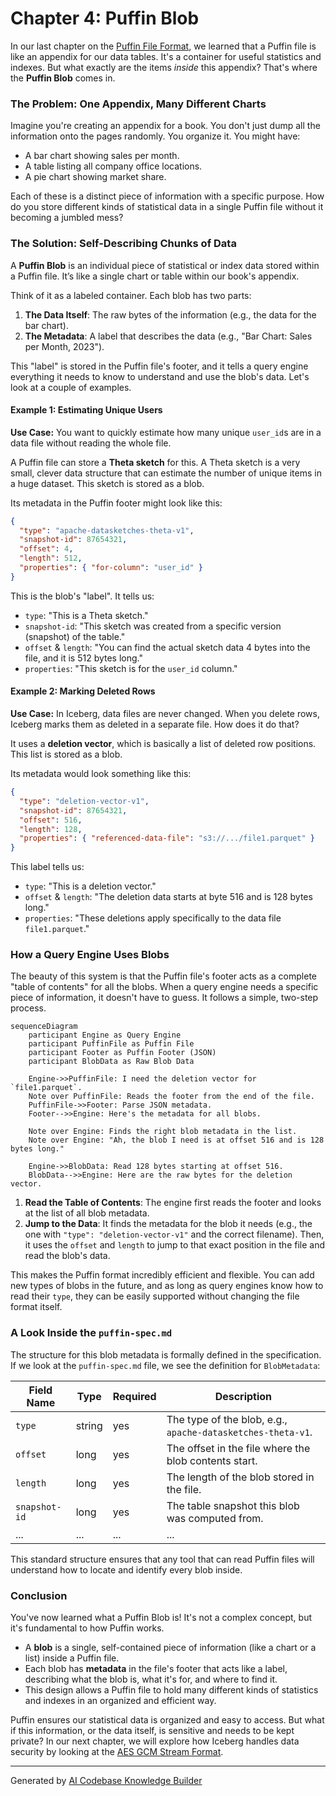# Chapter 4: Puffin Blob

In our last chapter on the [Puffin File Format](03_puffin_file_format_.md), we learned that a Puffin file is like an appendix for our data tables. It's a container for useful statistics and indexes. But what exactly are the items *inside* this appendix? That's where the **Puffin Blob** comes in.

### The Problem: One Appendix, Many Different Charts

Imagine you're creating an appendix for a book. You don't just dump all the information onto the pages randomly. You organize it. You might have:

*   A bar chart showing sales per month.
*   A table listing all company office locations.
*   A pie chart showing market share.

Each of these is a distinct piece of information with a specific purpose. How do you store different kinds of statistical data in a single Puffin file without it becoming a jumbled mess?

### The Solution: Self-Describing Chunks of Data

A **Puffin Blob** is an individual piece of statistical or index data stored within a Puffin file. It’s like a single chart or table within our book's appendix.

Think of it as a labeled container. Each blob has two parts:
1.  **The Data Itself**: The raw bytes of the information (e.g., the data for the bar chart).
2.  **The Metadata**: A label that describes the data (e.g., "Bar Chart: Sales per Month, 2023").

This "label" is stored in the Puffin file's footer, and it tells a query engine everything it needs to know to understand and use the blob's data. Let's look at a couple of examples.

#### Example 1: Estimating Unique Users

**Use Case:** You want to quickly estimate how many unique `user_id`s are in a data file without reading the whole file.

A Puffin file can store a **Theta sketch** for this. A Theta sketch is a very small, clever data structure that can estimate the number of unique items in a huge dataset. This sketch is stored as a blob.

Its metadata in the Puffin footer might look like this:

```json
{
  "type": "apache-datasketches-theta-v1",
  "snapshot-id": 87654321,
  "offset": 4,
  "length": 512,
  "properties": { "for-column": "user_id" }
}
```

This is the blob's "label". It tells us:
*   `type`: "This is a Theta sketch."
*   `snapshot-id`: "This sketch was created from a specific version (snapshot) of the table."
*   `offset` & `length`: "You can find the actual sketch data 4 bytes into the file, and it is 512 bytes long."
*   `properties`: "This sketch is for the `user_id` column."

#### Example 2: Marking Deleted Rows

**Use Case:** In Iceberg, data files are never changed. When you delete rows, Iceberg marks them as deleted in a separate file. How does it do that?

It uses a **deletion vector**, which is basically a list of deleted row positions. This list is stored as a blob.

Its metadata would look something like this:

```json
{
  "type": "deletion-vector-v1",
  "snapshot-id": 87654321,
  "offset": 516,
  "length": 128,
  "properties": { "referenced-data-file": "s3://.../file1.parquet" }
}
```

This label tells us:
*   `type`: "This is a deletion vector."
*   `offset` & `length`: "The deletion data starts at byte 516 and is 128 bytes long."
*   `properties`: "These deletions apply specifically to the data file `file1.parquet`."

### How a Query Engine Uses Blobs

The beauty of this system is that the Puffin file's footer acts as a complete "table of contents" for all the blobs. When a query engine needs a specific piece of information, it doesn't have to guess. It follows a simple, two-step process.

```mermaid
sequenceDiagram
    participant Engine as Query Engine
    participant PuffinFile as Puffin File
    participant Footer as Puffin Footer (JSON)
    participant BlobData as Raw Blob Data

    Engine->>PuffinFile: I need the deletion vector for `file1.parquet`.
    Note over PuffinFile: Reads the footer from the end of the file.
    PuffinFile->>Footer: Parse JSON metadata.
    Footer-->>Engine: Here's the metadata for all blobs.
    
    Note over Engine: Finds the right blob metadata in the list.
    Note over Engine: "Ah, the blob I need is at offset 516 and is 128 bytes long."

    Engine->>BlobData: Read 128 bytes starting at offset 516.
    BlobData-->>Engine: Here are the raw bytes for the deletion vector.
```

1.  **Read the Table of Contents**: The engine first reads the footer and looks at the list of all blob metadata.
2.  **Jump to the Data**: It finds the metadata for the blob it needs (e.g., the one with `"type": "deletion-vector-v1"` and the correct filename). Then, it uses the `offset` and `length` to jump to that exact position in the file and read the blob's data.

This makes the Puffin format incredibly efficient and flexible. You can add new types of blobs in the future, and as long as query engines know how to read their `type`, they can be easily supported without changing the file format itself.

### A Look Inside the `puffin-spec.md`

The structure for this blob metadata is formally defined in the specification. If we look at the `puffin-spec.md` file, we see the definition for `BlobMetadata`:

| Field Name | Type | Required | Description |
|---|---|---|---|
| `type` | string | yes | The type of the blob, e.g., `apache-datasketches-theta-v1`. |
| `offset` | long | yes | The offset in the file where the blob contents start. |
| `length` | long | yes | The length of the blob stored in the file. |
| `snapshot-id` | long | yes | The table snapshot this blob was computed from. |
| ... | ... | ... | ... |

This standard structure ensures that any tool that can read Puffin files will understand how to locate and identify every blob inside.

### Conclusion

You've now learned what a Puffin Blob is! It's not a complex concept, but it's fundamental to how Puffin works.

*   A **blob** is a single, self-contained piece of information (like a chart or a list) inside a Puffin file.
*   Each blob has **metadata** in the file's footer that acts like a label, describing what the blob is, what it's for, and where to find it.
*   This design allows a Puffin file to hold many different kinds of statistics and indexes in an organized and efficient way.

Puffin ensures our statistical data is organized and easy to access. But what if this information, or the data itself, is sensitive and needs to be kept private? In our next chapter, we will explore how Iceberg handles data security by looking at the [AES GCM Stream Format](05_aes_gcm_stream_format_.md).

---

Generated by [AI Codebase Knowledge Builder](https://github.com/The-Pocket/Tutorial-Codebase-Knowledge)